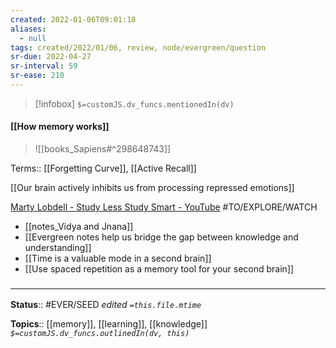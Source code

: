 ```yaml
---
created: 2022-01-06T09:01:18 
aliases:
  - null
tags: created/2022/01/06, review, node/evergreen/question
sr-due: 2022-04-27
sr-interval: 59
sr-ease: 210
---
```

> [!infobox]
`$=customJS.dv_funcs.mentionedIn(dv)`

#### [[How memory works]] 


> ![[books_Sapiens#^298648743]]

Terms:: [[Forgetting Curve]], [[Active Recall]]

[[Our brain actively inhibits us from processing repressed emotions]]

[Marty Lobdell - Study Less Study Smart - YouTube](https://youtu.be/IlU-zDU6aQ0) #TO/EXPLORE/WATCH 

- [[notes_Vidya and Jnana]]
- [[Evergreen notes help us bridge the gap between knowledge and understanding]]
- [[Time is a valuable mode in a second brain]]
- [[Use spaced repetition as a memory tool for your second brain]]

### <hr class="footnote"/>

**Status**:: #EVER/SEED 
*edited `=this.file.mtime`*

**Topics**:: [[memory]], [[learning]], [[knowledge]]
*`$=customJS.dv_funcs.outlinedIn(dv, this)`*
